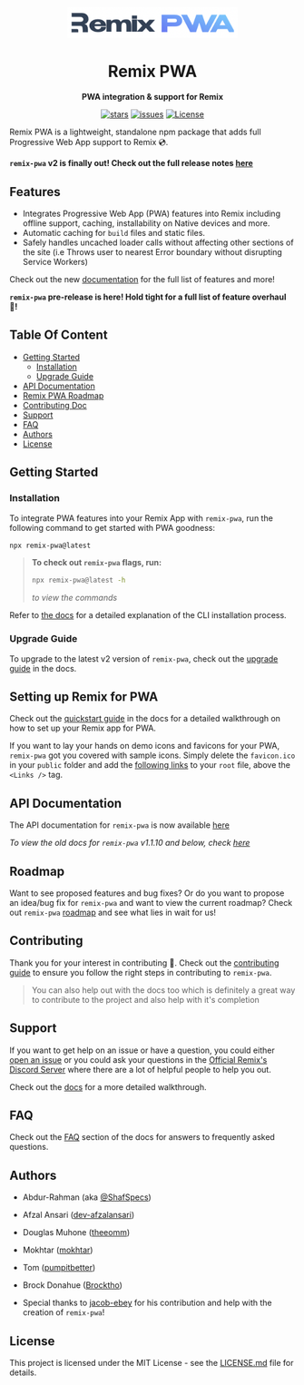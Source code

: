 <div align="center">

&NewLine;
<img src="./links/remix-pwa-logo.png" alt="logo" width="300" />
&NewLine;

# Remix PWA

**PWA integration & support for Remix**

[![stars](https://img.shields.io/github/stars/ShafSpecs/remix-pwa)](https://github.com/ShafSpecs/remix-pwa/stargazers)
[![issues](https://img.shields.io/github/issues/ShafSpecs/remix-pwa)](https://github.com/ShafSpecs/remix-pwa/issues)
[![License](https://img.shields.io/github/license/ShafSpecs/remix-pwa)](https://github.com/ShafSpecs/remix-pwa/blob/main/LICENSE.md)

</div>

Remix PWA is a lightweight, standalone npm package that adds full Progressive Web App support to Remix 💿.

**`remix-pwa` v2 is finally out! Check out the full release notes [here](https://github.com/remix-pwa/remix-pwa/releases/tag/v2.0)**

## Features

- Integrates Progressive Web App (PWA) features into Remix including offline support, caching, installability on Native devices and more.
- Automatic caching for `build` files and static files.
- Safely handles uncached loader calls without affecting other sections of the site (i.e Throws user to nearest Error boundary without disrupting Service Workers)

Check out the new [documentation](https://remix-pwa-docs.vercel.app) for the full list of features and more!

**`remix-pwa` pre-release is here! Hold tight for a full list of feature overhaul 🚀!** 

## Table Of Content

- [Getting Started](#getting-started)
  - [Installation](#installation)
  - [Upgrade Guide](#upgrade-guide)
- [API Documentation](#api-documentation)
- [Remix PWA Roadmap](#roadmap)
- [Contributing Doc](#contributing)
- [Support](#support)
- [FAQ](#faq)
- [Authors](#authors)
- [License](#license)  

## Getting Started

### Installation

To integrate PWA features into your Remix App with `remix-pwa`, run the following command to get started with PWA goodness:

```sh
npx remix-pwa@latest
```

> **To check out `remix-pwa` flags, run:**
> ```sh
> npx remix-pwa@latest -h
> ```
> *to view the commands* 

Refer to [the docs](https://remix-pwa-docs.vercel.app/pwa/installation#cli-usage) for a detailed explanation of the CLI installation process.

### Upgrade Guide

To upgrade to the latest v2 version of `remix-pwa`, check out the [upgrade guide](https://remix-pwa-docs.vercel.app/sw/upgrade-guide) in the docs.

## Setting up Remix for PWA

Check out the [quickstart guide](https://remix-pwa-docs.vercel.app/pwa/quickstart) in the docs for a detailed walkthrough on how to set up your Remix app for PWA.

If you want to lay your hands on demo icons and favicons for your PWA, `remix-pwa` got you covered with sample icons. Simply delete the `favicon.ico`
in your `public` folder and add the [following links](https://github.com/ShafSpecs/remix-pwa/blob/main/links/pwa-links.ts#L9) to your `root` file, above the `<Links />` tag.

## API Documentation

The API documentation for `remix-pwa` is now available [here](https://remix-pwa-docs.vercel.app)

*To view the old docs for `remix-pwa` v1.1.10 and below, check [here]("./archive/README.md")*

## Roadmap

Want to see proposed features and bug fixes? Or do you want to propose an idea/bug fix for `remix-pwa` and want to view the current roadmap? Check out `remix-pwa` [roadmap](https://remix-pwa-docs.vercel.app/pwa/roadmap) and see what lies in wait for us!

## Contributing

Thank you for your interest in contributing 🙂. Check out the [contributing guide](https://remix-pwa-docs.vercel.app/pwa/contribute) to ensure you follow the right steps in contributing to `remix-pwa`.

> You can also help out with the docs too which is definitely a great way to contribute to the project and also help with it's completion

## Support 

If you want to get help on an issue or have a question, you could either [open an issue](https://github.com/ShafSpecs/remix-pwa/issues/new/choose) or you could ask your questions in the [Official Remix's Discord Server](https://discord.gg/TTVwU2wZca) where there are a lot of helpful people to help you out.

Check out the [docs](https://remix-pwa-docs.vercel.app/pwa/community) for a more detailed walkthrough.

## FAQ

Check out the [FAQ](https://remix-pwa-docs.vercel.app/pwa/faq) section of the docs for answers to frequently asked questions.

## Authors

- Abdur-Rahman (aka [@ShafSpecs](https://github.com/ShafSpecs))

- Afzal Ansari ([dev-afzalansari](https://github.com/dev-afzalansari))

- Douglas Muhone ([theeomm](https://github.com/theeomm))

- Mokhtar ([mokhtar](https://github.com/m5r))

- Tom ([pumpitbetter](https://github.com/pumpitbetter))

- Brock Donahue ([Brocktho](https://github.com/Brocktho/))

- Special thanks to [jacob-ebey](https://github.com/jacob-ebey) for his contribution and help with the creation of `remix-pwa`!

## License

This project is licensed under the MIT License - see the [LICENSE.md](./LICENSE.md) file for details.
